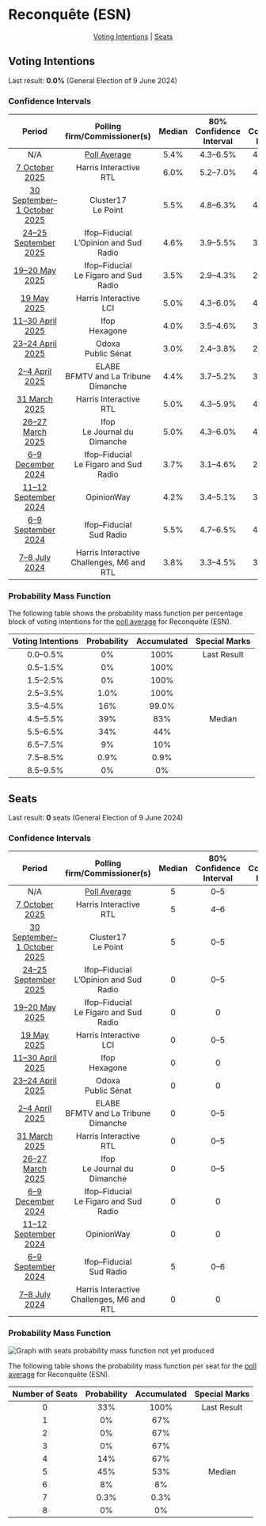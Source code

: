 # Reconquête (ESN)

<p align="center"><a href="#voting-intentions">Voting Intentions</a> | <a href="#seats">Seats</a></p>

## Voting Intentions

Last result: **0.0%** (General Election of 9 June 2024)

### Confidence Intervals

| Period     | Polling firm/Commissioner(s) | Median | 80% Confidence Interval | 90% Confidence Interval | 95% Confidence Interval | 99% Confidence Interval |
|:----------:|:----------------:|:-----------:|:-----------------------:|:-----------------------:|:-----------------------:|:-----------------------:|
| N/A | [Poll Average](average.html) | 5.4% | 4.3–6.5% | 4.0–6.9% | 3.8–7.2% | 3.4–7.8% |
| [7 October 2025](2025-10-07-HarrisInteractive.html) | Harris Interactive <br> RTL | 6.0% | 5.2–7.0% | 4.9–7.3% | 4.7–7.6% | 4.4–8.1% |
| [30 September–1 October 2025](2025-10-01-Cluster17.html) | Cluster17 <br> Le Point | 5.5% | 4.8–6.3% | 4.6–6.5% | 4.4–6.7% | 4.1–7.1% |
| [24–25 September 2025](2025-09-25-Ifop–Fiducial.html) | Ifop–Fiducial <br> L’Opinion and Sud Radio | 4.6% | 3.9–5.5% | 3.7–5.8% | 3.5–6.0% | 3.2–6.4% |
| [19–20 May 2025](2025-05-20-Ifop–Fiducial.html) | Ifop–Fiducial <br> Le Figaro and Sud Radio | 3.5% | 2.9–4.3% | 2.7–4.6% | 2.6–4.8% | 2.3–5.2% |
| [19 May 2025](2025-05-19-HarrisInteractive.html) | Harris Interactive <br> LCI | 5.0% | 4.3–6.0% | 4.1–6.3% | 3.9–6.5% | 3.5–7.0% |
| [11–30 April 2025](2025-04-30-Ifop.html) | Ifop <br> Hexagone | 4.0% | 3.5–4.6% | 3.4–4.7% | 3.2–4.9% | 3.0–5.2% |
| [23–24 April 2025](2025-04-24-Odoxa.html) | Odoxa <br> Public Sénat | 3.0% | 2.4–3.8% | 2.2–4.0% | 2.1–4.2% | 1.8–4.7% |
| [2–4 April 2025](2025-04-04-ELABE.html) | ELABE <br> BFMTV and La Tribune Dimanche | 4.4% | 3.7–5.2% | 3.6–5.4% | 3.4–5.6% | 3.2–6.0% |
| [31 March 2025](2025-03-31-HarrisInteractive.html) | Harris Interactive <br> RTL | 5.0% | 4.3–5.9% | 4.0–6.2% | 3.9–6.4% | 3.6–6.9% |
| [26–27 March 2025](2025-03-27-Ifop.html) | Ifop <br> Le Journal du Dimanche | 5.0% | 4.3–6.0% | 4.1–6.3% | 3.9–6.5% | 3.6–7.0% |
| [6–9 December 2024](2024-12-09-Ifop–Fiducial.html) | Ifop–Fiducial <br> Le Figaro and Sud Radio | 3.7% | 3.1–4.6% | 2.9–4.8% | 2.8–5.0% | 2.5–5.5% |
| [11–12 September 2024](2024-09-12-OpinionWay.html) | OpinionWay | 4.2% | 3.4–5.1% | 3.2–5.3% | 3.1–5.6% | 2.8–6.1% |
| [6–9 September 2024](2024-09-09-Ifop–Fiducial.html) | Ifop–Fiducial <br> Sud Radio | 5.5% | 4.7–6.5% | 4.5–6.8% | 4.3–7.0% | 3.9–7.5% |
| [7–8 July 2024](2024-07-08-HarrisInteractive.html) | Harris Interactive <br> Challenges, M6 and RTL | 3.8% | 3.3–4.5% | 3.1–4.7% | 3.0–4.9% | 2.8–5.2% |

### Probability Mass Function

The following table shows the probability mass function per percentage block of voting intentions for the [poll average](average.html) for Reconquête (ESN).

| Voting Intentions | Probability | Accumulated | Special Marks |
|:-----------------:|:-----------:|:-----------:|:-------------:|
| 0.0–0.5% | 0% | 100% | Last Result |
| 0.5–1.5% | 0% | 100% |  |
| 1.5–2.5% | 0% | 100% |  |
| 2.5–3.5% | 1.0% | 100% |  |
| 3.5–4.5% | 16% | 99.0% |  |
| 4.5–5.5% | 39% | 83% | Median |
| 5.5–6.5% | 34% | 44% |  |
| 6.5–7.5% | 9% | 10% |  |
| 7.5–8.5% | 0.9% | 0.9% |  |
| 8.5–9.5% | 0% | 0% |  |


## Seats

Last result: **0** seats (General Election of 9 June 2024)

### Confidence Intervals

| Period     | Polling firm/Commissioner(s) | Median | 80% Confidence Interval | 90% Confidence Interval | 95% Confidence Interval | 99% Confidence Interval |
|:----------:|:----------------:|:------:|:-----------------------:|:-----------------------:|:-----------------------:|:-----------------------:|
| N/A | [Poll Average](average.html) | 5 | 0–5 | 0–6 | 0–6 | 0–6 |
| [7 October 2025](2025-10-07-HarrisInteractive.html) | Harris Interactive <br> RTL | 5 | 4–6 | 4–6 | 0–6 | 0–7 |
| [30 September–1 October 2025](2025-10-01-Cluster17.html) | Cluster17 <br> Le Point | 5 | 0–5 | 0–6 | 0–6 | 0–6 |
| [24–25 September 2025](2025-09-25-Ifop–Fiducial.html) | Ifop–Fiducial <br> L’Opinion and Sud Radio | 0 | 0–5 | 0–5 | 0–5 | 0–6 |
| [19–20 May 2025](2025-05-20-Ifop–Fiducial.html) | Ifop–Fiducial <br> Le Figaro and Sud Radio | 0 | 0 | 0 | 0 | 0–4 |
| [19 May 2025](2025-05-19-HarrisInteractive.html) | Harris Interactive <br> LCI | 0 | 0–5 | 0–5 | 0–5 | 0–6 |
| [11–30 April 2025](2025-04-30-Ifop.html) | Ifop <br> Hexagone | 0 | 0 | 0 | 0 | 0–4 |
| [23–24 April 2025](2025-04-24-Odoxa.html) | Odoxa <br> Public Sénat | 0 | 0 | 0 | 0 | 0 |
| [2–4 April 2025](2025-04-04-ELABE.html) | ELABE <br> BFMTV and La Tribune Dimanche | 0 | 0–5 | 0–5 | 0–5 | 0–5 |
| [31 March 2025](2025-03-31-HarrisInteractive.html) | Harris Interactive <br> RTL | 0 | 0–5 | 0–5 | 0–6 | 0–6 |
| [26–27 March 2025](2025-03-27-Ifop.html) | Ifop <br> Le Journal du Dimanche | 0 | 0–5 | 0–6 | 0–6 | 0–6 |
| [6–9 December 2024](2024-12-09-Ifop–Fiducial.html) | Ifop–Fiducial <br> Le Figaro and Sud Radio | 0 | 0 | 0 | 0 | 0–5 |
| [11–12 September 2024](2024-09-12-OpinionWay.html) | OpinionWay | 0 | 0 | 0–4 | 0–4 | 0–5 |
| [6–9 September 2024](2024-09-09-Ifop–Fiducial.html) | Ifop–Fiducial <br> Sud Radio | 5 | 0–6 | 0–6 | 0–7 | 0–7 |
| [7–8 July 2024](2024-07-08-HarrisInteractive.html) | Harris Interactive <br> Challenges, M6 and RTL | 0 | 0 | 0 | 0 | 0–4 |

### Probability Mass Function

![Graph with seats probability mass function not yet produced](average-seats-pmf-reconquêteesn.png "Seats Probability Mass Function")

The following table shows the probability mass function per seat for the [poll average](average.html) for Reconquête (ESN).

| Number of Seats | Probability | Accumulated | Special Marks |
|:---------------:|:-----------:|:-----------:|:-------------:|
| 0 | 33% | 100% | Last Result |
| 1 | 0% | 67% |  |
| 2 | 0% | 67% |  |
| 3 | 0% | 67% |  |
| 4 | 14% | 67% |  |
| 5 | 45% | 53% | Median |
| 6 | 8% | 8% |  |
| 7 | 0.3% | 0.3% |  |
| 8 | 0% | 0% |  |


